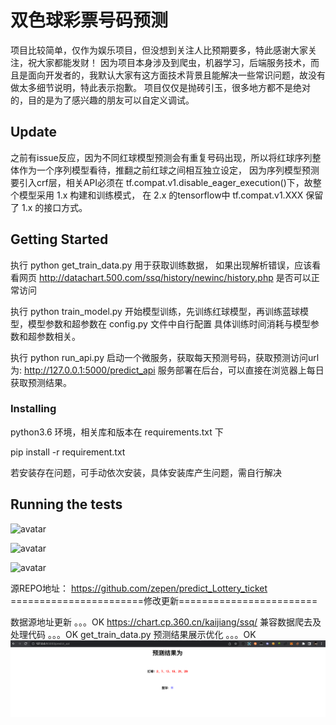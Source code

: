 # 双色球彩票号码预测

项目比较简单，仅作为娱乐项目，但没想到关注人比预期要多，特此感谢大家关注，祝大家都能发财！
因为项目本身涉及到爬虫，机器学习，后端服务技术，而且是面向开发者的，我默认大家有这方面技术背景且能解决一些常识问题，故没有做太多细节说明，特此表示抱歉。
项目仅仅是抛砖引玉，很多地方都不是绝对的，目的是为了感兴趣的朋友可以自定义调试。

## Update
之前有issue反应，因为不同红球模型预测会有重复号码出现，所以将红球序列整体作为一个序列模型看待，推翻之前红球之间相互独立设定，
因为序列模型预测要引入crf层，相关API必须在 tf.compat.v1.disable_eager_execution()下，故整个模型采用 1.x 构建和训练模式，
在 2.x 的tensorflow中 tf.compat.v1.XXX 保留了 1.x 的接口方式。


## Getting Started
执行 python get_train_data.py 用于获取训练数据，
如果出现解析错误，应该看看网页 http://datachart.500.com/ssq/history/newinc/history.php 是否可以正常访问

执行 python train_model.py 开始模型训练，先训练红球模型，再训练蓝球模型，模型参数和超参数在 config.py 文件中自行配置
具体训练时间消耗与模型参数和超参数相关。

执行 python run_api.py 启动一个微服务，获取每天预测号码，获取预测访问url为: http://127.0.0.1:5000/predict_api
服务部署在后台，可以直接在浏览器上每日获取预测结果。

### Installing

python3.6 环境，相关库和版本在 requirements.txt 下

pip install -r requirement.txt

若安装存在问题，可手动依次安装，具体安装库产生问题，需自行解决

## Running the tests

![avatar](img/001.png)

![avatar](img/002.png)

![avatar](img/003.png)

源REPO地址： https://github.com/zepen/predict_Lottery_ticket
=======================修改更新========================

数据源地址更新         。。。OK
https://chart.cp.360.cn/kaijiang/ssq/
兼容数据爬去及处理代码  。。。OK
get_train_data.py
预测结果展示优化       。。。OK
![img.png](img.png)